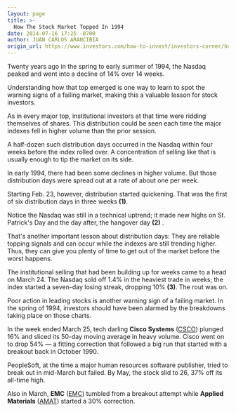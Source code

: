 ```yaml
---
layout: page
title: >-
  How The Stock Market Topped In 1994
date: 2014-07-16 17:25 -0700
author: JUAN CARLOS ARANCIBIA
origin_url: https://www.investors.com/how-to-invest/investors-corner/how-market-topped-in-1994/
---
```


Twenty years ago in the spring to early summer of 1994, the Nasdaq peaked and went into a decline of 14% over 14 weeks.

Understanding how that top emerged is one way to learn to spot the warning signs of a failing market, making this a valuable lesson for stock investors.

As in every major top, institutional investors at that time were ridding themselves of shares. This distribution could be seen each time the major indexes fell in higher volume than the prior session.

A half-dozen such distribution days occurred in the Nasdaq within four weeks before the index rolled over. A concentration of selling like that is usually enough to tip the market on its side.

In early 1994, there had been some declines in higher volume. But those distribution days were spread out at a rate of about one per week.

Starting Feb. 23, however, distribution started quickening. That was the first of six distribution days in three weeks **(1)**.

Notice the Nasdaq was still in a technical uptrend; it made new highs on St. Patrick's Day and the day after, the hangover day **(2)** .

That's another important lesson about distribution days: They are reliable topping signals and can occur while the indexes are still trending higher. Thus, they can give you plenty of time to get out of the market before the worst happens.

The institutional selling that had been building up for weeks came to a head on March 24. The Nasdaq sold off 1.4% in the heaviest trade in weeks; the index started a seven-day losing streak, dropping 10% **(3)**. The rout was on.

Poor action in leading stocks is another warning sign of a failing market. In the spring of 1994, investors should have been alarmed by the breakdowns taking place on those charts.

In the week ended March 25, tech darling **Cisco Systems** ([CSCO](https://research.investors.com/quote.aspx?symbol=CSCO)) plunged 16% and sliced its 50-day moving average in heavy volume. Cisco went on to drop 54% — a fitting correction that followed a big run that started with a breakout back in October 1990.

PeopleSoft, at the time a major human resources software publisher, tried to break out in mid-March but failed. By May, the stock slid to 26, 37% off its all-time high.

Also in March, **EMC** ([EMC](https://research.investors.com/quote.aspx?symbol=EMC)) tumbled from a breakout attempt while **Applied Materials** ([AMAT](https://research.investors.com/quote.aspx?symbol=AMAT)) started a 30% correction.
